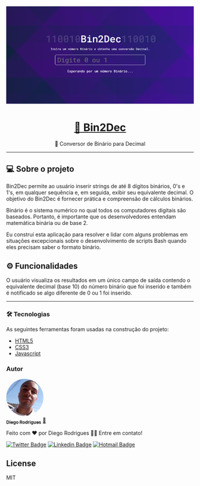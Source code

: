 <h1 align="center">
    <img alt="Bin2Dec" title="#Bin2Dec" src="/images/project.png" />
</h1>

<h1 align="center">
    <a href="https://diegosfc100.github.io/Bin2Dec/">🔗 Bin2Dec</a>
</h1>

<p align="center">🚀 Conversor de Binário para Decimal </p>
<hr>

## 💻 Sobre o projeto

Bin2Dec permite ao usuário inserir strings de até 8 dígitos binários, 0's e 1's, em qualquer sequência e, em seguida, exibir seu equivalente decimal. O objetivo do Bin2Dec é fornecer prática e compreensão de cálculos binários.

Binário é o sistema numérico no qual todos os computadores digitais são baseados. 
Portanto, é importante que os desenvolvedores entendam matemática binária ou de base 2.

Eu construí esta aplicação para resolver e lidar com alguns problemas em situações excepcionais sobre o desenvolvimento de scripts Bash quando eles precisam saber o formato binário.

## ⚙️ Funcionalidades

O usuário visualiza os resultados em um único campo de saída contendo o equivalente decimal (base 10) do número binário que foi inserido e também é notificado se algo diferente de 0 ou 1 foi inserido.
<hr>

### 🛠 Tecnologias

As seguintes ferramentas foram usadas na construção do projeto:

- [HTML5](https://www.w3schools.com/html/default.asp)
- [CSS3](https://www.w3schools.com/css/default.asp)
- [Javascript](https://www.w3schools.com/js/default.asp)


### Autor

<a href="https://linkedin.com/in/dgorodrigues7">
 <img style="border-radius: 50%;" src="/images/id.jpg" width="100px;" alt=""/>
 <br />
 <sub><b>Diego Rodrigues</b></sub></a> <a href="https://linkedin.com/in/dgorodrigues7" title="Contato">🚀</a>


Feito com ❤️ por Diego Rodrigues 👋🏽 Entre em contato!

[![Twitter Badge](https://img.shields.io/badge/@dgo__rodrigues7-1ca0f1?style=flat-square&labelColor=1ca0f1&logo=twitter&logoColor=white&link=https://twitter.com/tgmarinho)](https://twitter.com/dgo_rodrigues7) [![Linkedin Badge](https://img.shields.io/badge/Diego_Rodrigues-blue?style=flat-square&logo=Linkedin&logoColor=white&link=https://www.linkedin.com/in/tgmarinho/)](https://www.linkedin.com/in/dgorodrigues7/) 
[![Hotmail Badge](https://img.shields.io/badge/-diego.sfc100@hotmail.com-0078D4?style=flat-square&logo=microsoft-outlook&logoColor=white&link=mailto:diego.sfc100@hotmail.com)](mailto:diego.sfc100@hotmail.com)

## License

MIT





